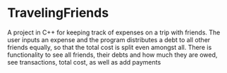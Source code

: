 # TravelingFriends
A project in C++ for keeping track of expenses on a trip with friends. The user inputs an expense and the program distributes a debt to all other friends equally, so that the total cost is split even amongst all. There is functionality to see all friends, their debts and how much they are owed, see transactions, total cost, as well as add payments

